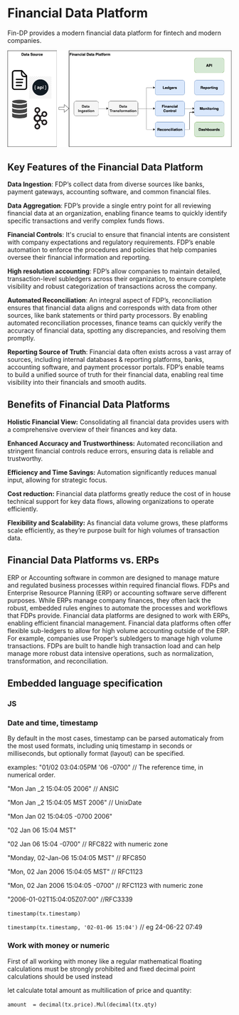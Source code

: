 # Financial Data Platform
Fin-DP provides a modern financial data platform for fintech and modern companies.

![Context](FinDp.context.png)

## Key Features of the Financial Data Platform
**Data Ingestion**: FDP’s collect data from diverse sources like banks, payment gateways, accounting software, and common financial files.

**Data Aggregation**: FDP’s provide a single entry point for all reviewing financial data at an organization, enabling finance teams to quickly identify specific transactions and verify complex funds flows. 

**Financial Controls**: It's crucial to ensure that financial intents are consistent with company expectations and regulatory requirements. FDP’s enable automation to enforce the procedures and policies that help companies oversee their financial information and reporting.

**High resolution accounting**: FDP’s allow companies to maintain detailed, transaction-level subledgers across their organization, to ensure complete visibility and robust categorization of transactions across the company. 

**Automated Reconciliation**: An integral aspect of FDP’s, reconciliation ensures that financial data aligns and corresponds with data from other sources, like bank statements or third party processors. By enabling automated reconciliation processes, finance teams can quickly verify the accuracy of financial data, spotting any discrepancies, and resolving them promptly.

**Reporting Source of Truth**: Financial data often exists across a vast array of sources, including internal databases & reporting platforms, banks, accounting software, and payment processor portals. FDP’s enable teams to build a unified source of truth for their financial data, enabling real time visibility into their financials and smooth audits.

## Benefits of Financial Data Platforms
**Holistic Financial View:** Consolidating all financial data provides users with a comprehensive overview of their finances and key data. 

**Enhanced Accuracy and Trustworthiness:** Automated reconciliation and stringent financial controls reduce errors, ensuring data is reliable and trustworthy.

**Efficiency and Time Savings:** Automation significantly reduces manual input, allowing for strategic focus.

**Cost reduction:** Financial data platforms greatly reduce the cost of in house technical support for key data flows, allowing organizations to operate efficiently.

**Flexibility and Scalability:** As financial data volume grows, these platforms scale efficiently, as they’re purpose built for high volumes of transaction data.
‍
## Financial Data Platforms vs. ERPs
ERP or Accounting software in common are  designed to manage  mature and regulated business processes within required financial flows.
FDPs and Enterprise Resource Planning (ERP) or accounting software serve different purposes. While ERPs manage company finances, they often lack the robust, embedded rules engines to automate the processes and workflows that FDPs provide. Financial data platforms are designed to work with ERPs, enabling efficient financial management.
Financial data platforms often offer flexible sub-ledgers to allow for high volume accounting outside of the ERP. For example, companies use Proper’s subledgers to manage high volume transactions. 
FDPs are built to handle high transaction load and can help manage more robust data intensive operations, such as normalization, transformation, and reconciliation.

## Embedded language specification
### JS 

### Date and time, timestamp
By default in the most cases, timestamp can be parsed automaticaly from the most used formats, including uniq timestamp in seconds or milliseconds, but optionally format (layout) can be specified.

examples:
"01/02 03:04:05PM '06 -0700" // The reference time, in numerical order.

"Mon Jan _2 15:04:05 2006" // ANSIC

"Mon Jan _2 15:04:05 MST 2006" // UnixDate

"Mon Jan 02 15:04:05 -0700 2006"

"02 Jan 06 15:04 MST"

"02 Jan 06 15:04 -0700" // RFC822 with numeric zone

"Monday, 02-Jan-06 15:04:05 MST" // RFC850

"Mon, 02 Jan 2006 15:04:05 MST" // RFC1123

"Mon, 02 Jan 2006 15:04:05 -0700" // RFC1123 with numeric zone

"2006-01-02T15:04:05Z07:00" //RFC3339

`timestamp(tx.timestamp)`

`timestamp(tx.timestamp, '02-01-06 15:04')` // eg 24-06-22 07:49

### Work with money or numeric

First of all working with money like a regular mathematical floating calculations must be strongly prohibited and fixed decimal point calculations should be used instead

let calculate total amount as multilication of price and quantity:

  `amount  = decimal(tx.price).Mul(decimal(tx.qty)`
